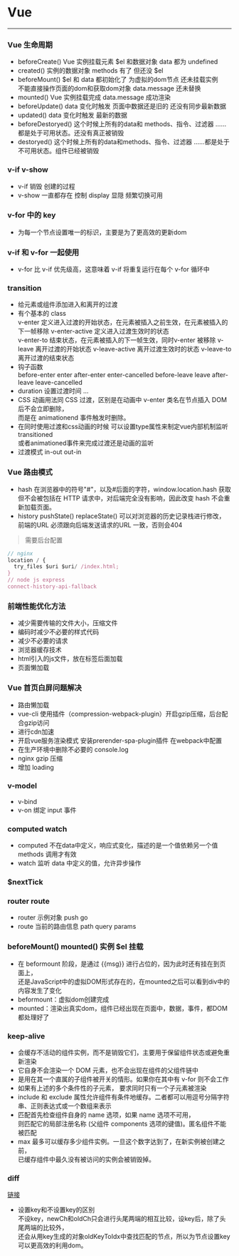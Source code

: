 # Vue
-----
### Vue 生命周期
* beforeCreate() Vue 实例挂载元素 $el 和数据对象 data 都为 undefined
* created() 实例的数据对象 methods 有了  但还没 $el
* beforeMount() $el 和 data 都初始化了 为虚拟的dom节点 还未挂载实例   
  不能直接操作页面的dom和获取dom对象  data.message 还未替换 
* mounted() Vue 实例挂载完成 data.message 成功渲染
* beforeUpdate()  data 变化时触发 页面中数据还是旧的 还没有同步最新数据
* updated() data 变化时触发 最新的数据
* beforeDestoryed() 这个时候上所有的data和 methods、指令、过滤器 ……都是处于可用状态。还没有真正被销毁
* destoryed() 这个时候上所有的data和methods、指令、过滤器 ……都是处于不可用状态。组件已经被销毁

### v-if  v-show
* v-if 销毁 创建的过程 
* v-show 一直都存在  控制 display 显隠   频繁切换可用

### v-for 中的 key
* 为每一个节点设置唯一的标识，主要是为了更高效的更新dom

### v-if 和 v-for 一起使用
* v-for 比 v-if 优先级高，这意味着 v-if 将重复运行在每个 v-for 循环中

### transition 
* 给元素或组件添加进入和离开的过渡
* 有个基本的 class  
  v-enter 定义进入过渡的开始状态，在元素被插入之前生效，在元素被插入的下一帧移除 
  v-enter-active  定义进入过渡生效时的状态  
  v-enter-to 结束状态，在元素被插入的下一帧生效，同时v-enter 被移除
  v-leave 离开过渡的开始状态
  v-leave-active 离开过渡生效时的状态
  v-leave-to 离开过渡的结束状态
* 钩子函数  
  before-enter  enter after-enter enter-cancelled before-leave leave after-leave leave-cancelled
* duration 设置过渡时间 
  <transition :duration="{ enter: 500, leave: 800 }">...</transition>
* CSS 动画用法同 CSS 过渡，区别是在动画中 v-enter 类名在节点插入 DOM 后不会立即删除，  
  而是在 animationend 事件触发时删除。
* 在同时使用过渡和css动画的时候 可以设置type属性来制定vue内部机制监听transitioned  
  或者animationed事件来完成过渡还是动画的监听
* 过渡模式  in-out  out-in

### Vue 路由模式
* hash 在浏览器中的符号"#"，以及#后面的字符，window.location.hash 获取  
  但不会被包括在 HTTP 请求中，对后端完全没有影响，因此改变 hash 不会重新加载页面。
* history pushState() replaceState() 可以对浏览器的历史记录栈进行修改，  
  前端的URL 必须跟向后端发送请求的URL 一致，否则会404  
> 需要后台配置  
```js
// nginx
location / {
  try_files $uri $uri/ /index.html;
}
// node js express
connect-history-api-fallback
```

### 前端性能优化方法
* 减少需要传输的文件大小，压缩文件
* 编码时减少不必要的样式代码
* 减少不必要的请求
* 浏览器缓存技术
* html引入的js文件，放在标签后面加载
* 页面懒加载 

### Vue 首页白屏问题解决
* 路由懒加载
* vue-cli 使用插件（compression-webpack-plugin）开启gzip压缩，后台配合gzip访问
* 进行cdn加速
* 开启vue服务渲染模式 安装prerender-spa-plugin插件 在webpack中配置
* 在生产环境中删除不必要的 console.log
* nginx gzip 压缩 
* 增加 loading 

### v-model
* v-bind 
* v-on 绑定 input 事件

### computed  watch
* computed 不在data中定义，响应式变化，描述的是一个值依赖另一个值  
  methods 调用才有效
* watch 监听 data 中定义的值，允许异步操作

### $nextTick

### router  route
* router 示例对象 push go
* route 当前的路由信息 path query params

### beforeMount() mounted() 实例 $el 挂载
* 在 beformount 阶段，是通过 {{msg}} 进行占位的，因为此时还有挂在到页面上，  
  还是JavaScript中的虚拟DOM形式存在的，在mounted之后可以看到div中的内容发生了变化
* beformount：虚拟dom创建完成
* mounted：渲染出真实dom，组件已经出现在页面中，数据，事件，都DOM都处理好了

### keep-alive
* 会缓存不活动的组件实例，而不是销毁它们，主要用于保留组件状态或避免重新渲染
* 它自身不会渲染一个 DOM 元素，也不会出现在组件的父组件链中
* <keep-alive> 是用在其一个直属的子组件被开关的情形。如果你在其中有 v-for 则不会工作
* 如果有上述的多个条件性的子元素，<keep-alive> 要求同时只有一个子元素被渲染
* include 和 exclude 属性允许组件有条件地缓存。二者都可以用逗号分隔字符串、正则表达式或一个数组来表示
* 匹配首先检查组件自身的 name 选项，如果 name 选项不可用，  
  则匹配它的局部注册名称 (父组件 components 选项的键值)。匿名组件不能被匹配
* max 最多可以缓存多少组件实例。一旦这个数字达到了，在新实例被创建之前，  
  已缓存组件中最久没有被访问的实例会被销毁掉。

### diff 
[链接](https://segmentfault.com/a/1190000008782928)
* 设置key和不设置key的区别  
  不设key，newCh和oldCh只会进行头尾两端的相互比较，设key后，除了头尾两端的比较外，  
  还会从用key生成的对象oldKeyToIdx中查找匹配的节点，所以为节点设置key可以更高效的利用dom。